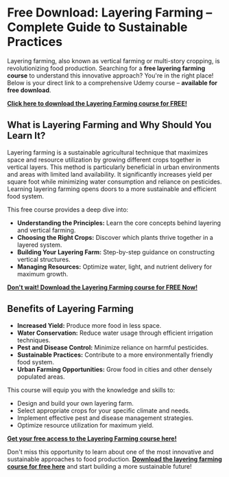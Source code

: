 # Free Download: Layering Farming – Complete Guide to Sustainable Practices

Layering farming, also known as vertical farming or multi-story cropping, is revolutionizing food production. Searching for a **free layering farming course** to understand this innovative approach? You're in the right place! Below is your direct link to a comprehensive Udemy course – **available for free download**.

[**Click here to download the Layering Farming course for FREE!**](https://udemywork.com/layering-farming)

## What is Layering Farming and Why Should You Learn It?

Layering farming is a sustainable agricultural technique that maximizes space and resource utilization by growing different crops together in vertical layers. This method is particularly beneficial in urban environments and areas with limited land availability. It significantly increases yield per square foot while minimizing water consumption and reliance on pesticides. Learning layering farming opens doors to a more sustainable and efficient food system.

This free course provides a deep dive into:
*   **Understanding the Principles:** Learn the core concepts behind layering and vertical farming.
*   **Choosing the Right Crops:** Discover which plants thrive together in a layered system.
*   **Building Your Layering Farm:** Step-by-step guidance on constructing vertical structures.
*   **Managing Resources:** Optimize water, light, and nutrient delivery for maximum growth.

[**Don't wait! Download the Layering Farming course for FREE Now!**](https://udemywork.com/layering-farming)

## Benefits of Layering Farming

*   **Increased Yield:** Produce more food in less space.
*   **Water Conservation:** Reduce water usage through efficient irrigation techniques.
*   **Pest and Disease Control:** Minimize reliance on harmful pesticides.
*   **Sustainable Practices:** Contribute to a more environmentally friendly food system.
*   **Urban Farming Opportunities:** Grow food in cities and other densely populated areas.

This course will equip you with the knowledge and skills to:

*   Design and build your own layering farm.
*   Select appropriate crops for your specific climate and needs.
*   Implement effective pest and disease management strategies.
*   Optimize resource utilization for maximum yield.

[**Get your free access to the Layering Farming course here!**](https://udemywork.com/layering-farming)

Don't miss this opportunity to learn about one of the most innovative and sustainable approaches to food production. **[Download the layering farming course for free here](https://udemywork.com/layering-farming)** and start building a more sustainable future!
